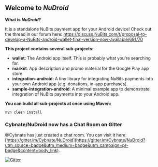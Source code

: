 ## Welcome to _NuDroid_

__What is _NuDroid_?__

It is a standalone NuBits payment app for your Android device!
Check out the thread in our forum here: https://discuss.NuBits.com/t/proposal-to-develop-a-NuBits-android-wallet-final-version-now-available/691/70


__This project contains several sub-projects:__

 * __wallet__:
     The Android app itself. This is probably what you're searching for.
 * __market__:
     App description and promo material for the Google Play app store.
 * __integration-android__:
     A tiny library for integrating NuBits payments into your own Android app
     (e.g. donations, in-app purchases).
 * __sample-integration-android__:
     A minimal example app to demonstrate integration of NuBits payments into
     your Android app.


__You can build all sub-projects at once using Maven:__

`mvn clean install`


### Cybnate/NuDroid now has a Chat Room on Gitter

@Cybnate has just created a chat room. You can visit it here: [https://gitter.im/Cybnate/NuDroid](https://gitter.im/Cybnate/NuDroid?utm_source=badge&utm_medium=badge&utm_campaign=pr-badge&content=body_link).

[![Gitter](https://badges.gitter.im/Join%20Chat.svg)](https://gitter.im/Cybnate/NuDroid?utm_source=badge&utm_medium=badge&utm_campaign=pr-badge&utm_content=body_badge)
